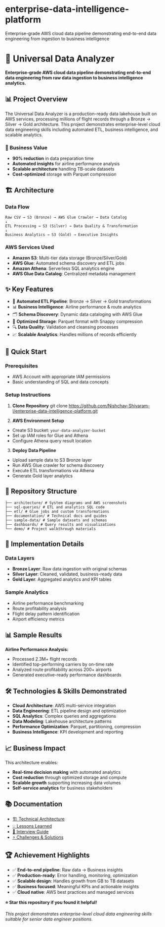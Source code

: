 # enterprise-data-intelligence-platform
Enterprise-grade AWS cloud data pipeline demonstrating end-to-end data engineering from ingestion to business intelligence

# 🚀 Universal Data Analyzer

**Enterprise-grade AWS cloud data pipeline demonstrating end-to-end data engineering from raw data ingestion to business intelligence analytics.**

## 📊 Project Overview

The Universal Data Analyzer is a production-ready data lakehouse built on AWS services, processing millions of flight records through a Bronze → Silver → Gold architecture. This project demonstrates enterprise-level cloud data engineering skills including automated ETL, business intelligence, and scalable analytics.


### 🎯 Business Value
- **90% reduction** in data preparation time
- **Automated insights** for airline performance analysis
- **Scalable architecture** handling TB-scale datasets
- **Cost-optimized** storage with Parquet compression

## 🏗️ Architecture

### Data Flow

```
Raw CSV → S3 (Bronze) → AWS Glue Crawler → Data Catalog
↓
ETL Processing → S3 (Silver) → Data Quality & Transformation
↓
Business Analytics → S3 (Gold) → Executive Insights
```


### AWS Services Used
- **Amazon S3**: Multi-tier data storage (Bronze/Silver/Gold)
- **AWS Glue**: Automated schema discovery and ETL jobs
- **Amazon Athena**: Serverless SQL analytics engine
- **AWS Glue Data Catalog**: Centralized metadata management


## ✨ Key Features

- 🔄 **Automated ETL Pipeline**: Bronze → Silver → Gold transformations
- 📊 **Business Intelligence**: Airline performance & route analytics
- 🗂️ **Schema Discovery**: Dynamic data cataloging with AWS Glue
- 💾 **Optimized Storage**: Parquet format with Snappy compression
- 🔍 **Data Quality**: Validation and cleansing processes
- 📈 **Scalable Analytics**: Handles millions of records efficiently


## 🚀 Quick Start


### Prerequisites
- AWS Account with appropriate IAM permissions
- Basic understanding of SQL and data concepts


### Setup Instructions
1. **Clone Repository**
git clone https://github.com/Nishchay-Shivaram-I/enterprise-data-intelligence-platform.git

2. **AWS Environment Setup**
- Create S3 bucket: `your-data-analyzer-bucket`
- Set up IAM roles for Glue and Athena
- Configure Athena query result location

3. **Deploy Data Pipeline**
- Upload sample data to S3 Bronze layer
- Run AWS Glue crawler for schema discovery
- Execute ETL transformations via Athena
- Generate Gold layer analytics


## 📂 Repository Structure
```
├── architecture/ # System diagrams and AWS screenshots
├── sql-queries/ # ETL and analytics SQL code
├── etl/ # Glue jobs and custom transformations
├── documentation/ # Technical docs and guides
├── sample-data/ # Sample datasets and schemas
├── dashboards/ # Query results and visualizations
└── demo/ # Project walkthrough materials
```


## 🔧 Implementation Details

### Data Layers
- **Bronze Layer**: Raw data ingestion with original schemas
- **Silver Layer**: Cleaned, validated, business-ready data
- **Gold Layer**: Aggregated analytics and KPI tables

### Sample Analytics
- Airline performance benchmarking
- Route profitability analysis
- Flight delay pattern identification
- Airport efficiency metrics

## 📊 Sample Results

**Airline Performance Analysis:**
- Processed 2.3M+ flight records
- Identified top-performing carriers by on-time rate
- Analyzed route profitability across 200+ airports
- Generated executive-ready performance dashboards

## 🛠️ Technologies & Skills Demonstrated

- **Cloud Architecture**: AWS multi-service integration
- **Data Engineering**: ETL pipeline design and optimization
- **SQL Analytics**: Complex queries and aggregations
- **Data Modeling**: Lakehouse architecture patterns
- **Performance Optimization**: Parquet, partitioning, compression
- **Business Intelligence**: KPI development and reporting

## 📈 Business Impact

This architecture enables:
- **Real-time decision making** with automated analytics
- **Cost reduction** through optimized storage and compute
- **Scalable growth** supporting increasing data volumes
- **Self-service analytics** for business stakeholders


## 📚 Documentation

- [🏗️ Technical Architecture](documentation/technical-architecture.md)
- [💡 Lessons Learned](documentation/lessons-learned.md)
- [🎯 Interview Guide](documentation/interview-guide.md)
- [⚡ Challenges & Solutions](documentation/challenges-solutions.md)

## 🏆 Achievement Highlights

- ✅ **End-to-end pipeline**: Raw data → Business insights
- ✅ **Production-ready**: Error handling, monitoring, optimization
- ✅ **Scalable design**: Handles growth from GB to TB datasets
- ✅ **Business focused**: Meaningful KPIs and actionable insights
- ✅ **Cloud native**: AWS best practices and managed services

**⭐ Star this repository if you found it helpful!**

*This project demonstrates enterprise-level cloud data engineering skills suitable for senior data engineer positions.*


